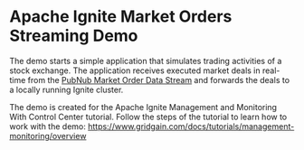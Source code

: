 # Apache Ignite Market Orders Streaming Demo

The demo starts a simple application that simulates trading activities of a stock exchange. The application receives executed
market deals in real-time from the
[PubNub Market Order Data Stream](https://www.pubnub.com/developers/realtime-data-streams/financial-securities-market-orders/)
and forwards the deals to a locally running Ignite cluster.

The demo is created for the Apache Ignite Management and Monitoring With Control Center tutorial. Follow the steps of the
tutorial to learn how to work with the demo: https://www.gridgain.com/docs/tutorials/management-monitoring/overview
